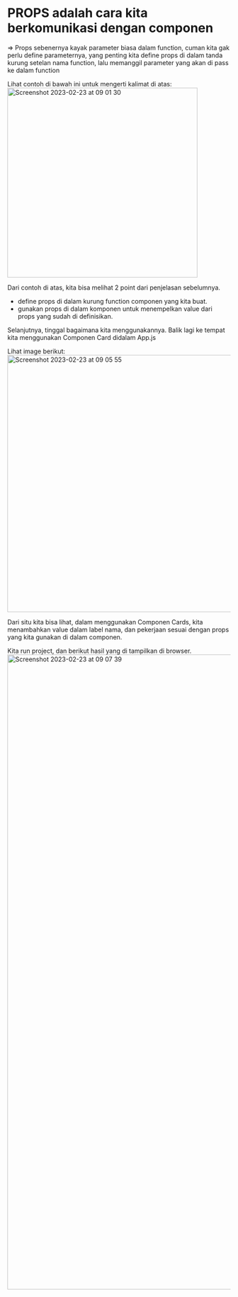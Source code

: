 # PROPS adalah cara kita berkomunikasi dengan componen

=> Props sebenernya kayak parameter biasa dalam function, cuman kita gak perlu define parameternya,
yang penting kita define props di dalam tanda kurung setelan nama function, lalu memanggil parameter yang akan di pass
ke dalam function

Lihat contoh di bawah ini untuk mengerti kalimat di atas: \
<img width="429" alt="Screenshot 2023-02-23 at 09 01 30" src="https://user-images.githubusercontent.com/49187517/220806707-d136500b-3965-4644-b1d5-0fc3705b9f92.png">


Dari contoh di atas, kita bisa melihat 2 point dari penjelasan sebelumnya.
* define props di dalam kurung function componen yang kita buat.
* gunakan props di dalam komponen untuk menempelkan value dari props yang sudah di definisikan.

Selanjutnya, tinggal bagaimana kita menggunakannya.
Balik lagi ke tempat kita menggunakan Componen Card didalam App.js

Lihat image berikut: \
<img width="581" alt="Screenshot 2023-02-23 at 09 05 55" src="https://user-images.githubusercontent.com/49187517/220806745-5db462ac-9fe1-4048-9f26-6fcd2ba43fab.png">


Dari situ kita bisa lihat, dalam menggunakan Componen Cards, kita menambahkan value dalam label nama, dan pekerjaan sesuai
dengan props yang kita gunakan di dalam componen.

Kita run project, dan berikut hasil yang di tampilkan di browser. \
<img width="1435" alt="Screenshot 2023-02-23 at 09 07 39" src="https://user-images.githubusercontent.com/49187517/220806781-31b2fb1c-2248-47c2-a451-050d0631ec5b.png">

